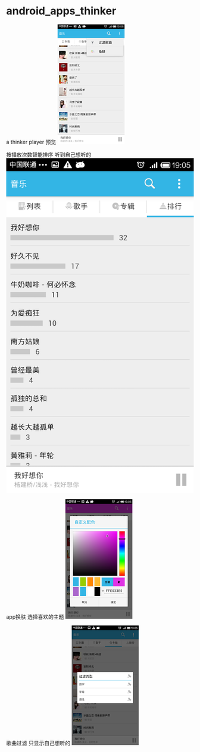 android_apps_thinker
====================
a thinker player
预览
![](doc/Screenshot_2015-03-16-19-06-02.png?raw=true)

按播放次数智能排序 听到自己想听的
![](doc/Screenshot_2015-03-16-19-05-45.png?raw=true)

app换肤 选择喜欢的主题
![](doc/Screenshot_2015-03-16-19-06-24.png?raw=true)

歌曲过滤 只显示自己想听的
![](doc/Screenshot_2015-03-16-19-06-07.png?raw=true)

